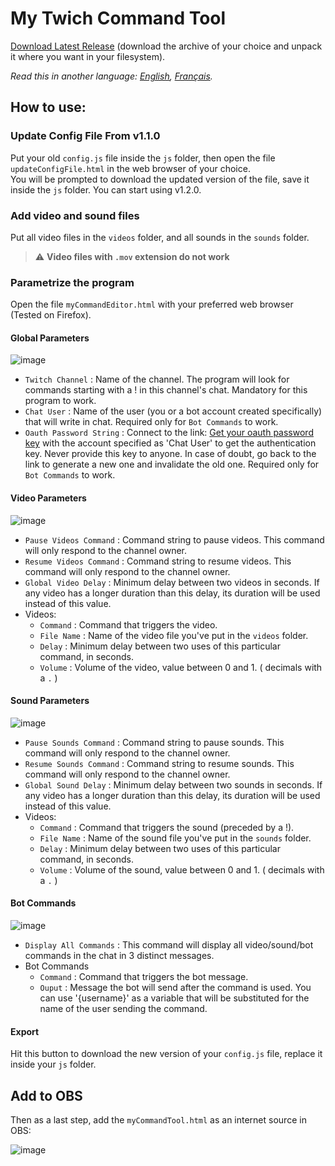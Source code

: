 ﻿# My Twich Command Tool
[Download Latest Release](https://github.com/Revingbell/my-twitch-video-and-sound-commands/releases) (download the archive of your choice and unpack it where you want in your filesystem).

*Read this in another language: [English](README.md), [Français](README.fr.md).*

## How to use:

### Update Config File From v1.1.0
Put your old `config.js` file inside the `js` folder, then open the file `updateConfigFile.html` in the web browser of your choice.  
You will be prompted to download the updated version of the file, save it inside the `js` folder. You can start using v1.2.0.

### Add video and sound files
Put all video files in the `videos` folder, and all sounds in the `sounds` folder.
> :warning: **Video files with `.mov` extension do not work**

### Parametrize the program
Open the file `myCommandEditor.html` with your preferred web browser (Tested on Firefox).  

#### Global Parameters
![image](https://user-images.githubusercontent.com/17751686/128506855-18990827-33b2-4125-b309-81b9c533c354.png)
- `Twitch Channel` : Name of the channel. The program will look for commands starting with a ! in this channel's chat.
Mandatory for this program to work.
- `Chat User` : Name of the user (you or a bot account created specifically) that will write in chat.
Required only for `Bot Commands` to work.
- `Oauth Password String` : Connect to the link: [Get your oauth password key](https://twitchapps.com/tmi/) with the account specified as 'Chat User' to get the authentication key. Never provide this key to anyone. In case of doubt, go back to the link to generate a new one and invalidate the old one. Required only for `Bot Commands` to work.

#### Video Parameters
![image](https://user-images.githubusercontent.com/17751686/128507001-2b65a1b0-0787-40b2-b566-8d052f61fbde.png)
- `Pause Videos Command` : Command string to pause videos. This command will only respond to the channel owner. 
- `Resume Videos Command` : Command string to resume videos. This command will only respond to the channel owner. 
- `Global Video Delay` : Minimum delay between two videos in seconds. If any video has a longer duration than this delay, its duration will be used instead of this value. 
- Videos:
  -  `Command` : Command that triggers the video.
  -  `File Name` : Name of the video file you've put in the `videos` folder.
  -  `Delay` : Minimum delay between two uses of this particular command, in seconds.
  -  `Volume` : Volume of the video, value between 0 and 1. ( decimals with a `.` )

#### Sound Parameters
![image](https://user-images.githubusercontent.com/17751686/128507139-9eeba2ac-848b-4914-a91c-d1a64f1ac825.png)
- `Pause Sounds Command` : Command string to pause sounds. This command will only respond to the channel owner. 
- `Resume Sounds Command` : Command string to resume sounds. This command will only respond to the channel owner. 
- `Global Sound Delay` : Minimum delay between two sounds in seconds. If any video has a longer duration than this delay, its duration will be used instead of this value. 
- Videos:
  -  `Command` : Command that triggers the sound (preceded by a !).
  -  `File Name` : Name of the sound file you've put in the `sounds` folder.
  -  `Delay` : Minimum delay between two uses of this particular command, in seconds.
  -  `Volume` : Volume of the sound, value between 0 and 1. ( decimals with a `.` )


#### Bot Commands
![image](https://user-images.githubusercontent.com/17751686/129709198-fb9930ac-82a4-47c8-9a4b-987176a7cc0f.png)
- `Display All Commands` : This command will display all video/sound/bot commands in the chat in 3 distinct messages.
- Bot Commands
  -  `Command` : Command that triggers the bot message.
  -  `Ouput` : Message the bot will send after the command is used. You can use '{username}' as a variable that will be substituted for the name of the user sending the command.

#### Export
Hit this button to download the new version of your `config.js` file, replace it inside your `js` folder.

## Add to OBS

Then as a last step, add the `myCommandTool.html` as an internet source in OBS:

![image](https://user-images.githubusercontent.com/17751686/127782022-b564ccdc-45b1-4810-9643-6fcc72134265.png)
